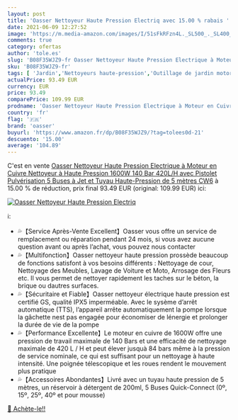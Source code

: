 ```yaml
---
layout: post
title: 'Oasser Nettoyeur Haute Pression Electriq avec 15.00 % rabais '
date: 2021-06-09 12:27:52
image: 'https://m.media-amazon.com/images/I/51sFkRFzn4L._SL500_._SL400_.jpg'
comments: true
category: ofertas
author: 'tole.es'
slug: 'B08F35WJZ9-fr Oasser Nettoyeur Haute Pression Electrique à Moteur en...'
sku: 'B08F35WJZ9-fr'
tags: [ 'Jardin','Nettoyeurs haute-pression','Outillage de jardin motorisé','Tondeuses et outillage de jardin motorisé','oasser', ]
actualPrice: 93.49 EUR
currency: EUR
price: 93.49
comparePrice: 109.99 EUR
prodname: 'Oasser Nettoyeur Haute Pression Electrique à Moteur en Cuivre Nettoyeur à Haute Pression 1600W 140 Bar 420L/H avec Pistolet Pulvérisation 5 Buses à Jet et Tuyau Haute-Pression de 5 mètres CW6'
country: 'fr'
flag: '🇫🇷'
brand: 'oasser'
buyurl: 'https://www.amazon.fr/dp/B08F35WJZ9/?tag=tolees0d-21'
descuento: '15.00'
average: '104.89'
---
```


C'est en vente [Oasser Nettoyeur Haute Pression Electrique à Moteur en Cuivre Nettoyeur à Haute Pression 1600W 140 Bar 420L/H avec Pistolet Pulvérisation 5 Buses à Jet et Tuyau Haute-Pression de 5 mètres CW6](https://www.amazon.fr/dp/B08F35WJZ9/?tag=tolees0d-21)  à  15.00 % de réduction, prix final  93.49 EUR (original: 109.99 EUR) ici:

[![Oasser Nettoyeur Haute Pression Electriq](https://m.media-amazon.com/images/I/51sFkRFzn4L._SL500_._SL400_.jpg)](https://www.amazon.fr/dp/B08F35WJZ9/?tag=tolees0d-21)

ℹ️:

- 💦【Service Après-Vente Excellent】Oasser vous offre un service de remplacement ou réparation pendant 24 mois, si vous avez aucune question avant ou après l’achat, vous pouvez nous contacter
- 💦【Multifonction】Oasser nettoyeur haute pression prossède beaucoup de fonctions satisfont à vos besoins différents : Nettoyage de cour, Nettoyage des Meubles, Lavage de Voiture et Moto, Arrosage des Fleurs etc. Il vous permet de nettoyer rapidement les taches sur le béton, la brique ou dautres surfaces.
- 💦【Sécuritaire et Fiable】Oasser nettoyeur électrique haute pression est certifié GS, qualité IPX5 imperméable. Avec le sysème d’arrêt automatique (TTS), l’appareil arrête automatiquement la pompe lorsque la gâchette nest pas engagée pour économiser de lénergie et prolonger la durée de vie de la pompe
- 💦【Performance Excellente】Le moteur en cuivre de 1600W offre une pression de travail maximale de 140 Bars et une efficacité de nettoyage maximale de 420 L / H et peut élever jusquà 84 bars même à la pression de service nominale, ce qui est suffisant pour un nettoyage à haute intensité. Une poignée télescopique et les roues rendent le mouvement plus pratique
- 💦【Accessoires Abondantes】Livré avec un tuyau haute pression de 5 mètres, un réservoir à détergent de 200ml, 5 Buses Quick-Connect (0º, 15º, 25º, 40º et pour mousse)

[🛒 Achète-le!!](https://www.amazon.fr/dp/B08F35WJZ9/?tag=tolees0d-21)
